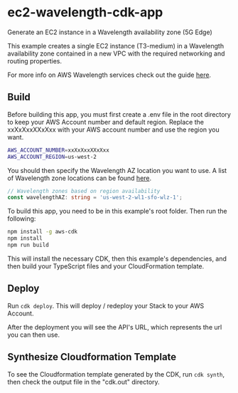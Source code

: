 # ec2-wavelength-cdk-app
Generate an EC2 instance in a Wavelength availability zone (5G Edge)

This example creates a single EC2 instance (T3-medium) in a Wavelength availability zone contained in a new VPC with the required networking and routing properties.

For more info on AWS Wavelength services check out the guide [here](https://aws.amazon.com/wavelength/).

## Build

Before building this app, you must first create a .env file in the root directory to keep your AWS Account number and default region. Replace the xxXxXxxXXxXxx with your AWS account number and use the region you want.

```bash
AWS_ACCOUNT_NUMBER=xxXxXxxXXxXxx
AWS_ACCOUNT_REGION=us-west-2
```

You should then specify the Wavelength AZ location you want to use.  A list of Wavelength zone locations can be found [here](https://aws.amazon.com/wavelength/locations/).

```typescript
// Wavelength zones based on region availability
const wavelengthAZ: string = 'us-west-2-wl1-sfo-wlz-1';
```

To build this app, you need to be in this example's root folder. Then run the following:

```bash
npm install -g aws-cdk
npm install
npm run build
```

This will install the necessary CDK, then this example's dependencies, and then build your TypeScript files and your CloudFormation template.

## Deploy

Run `cdk deploy`. This will deploy / redeploy your Stack to your AWS Account.

After the deployment you will see the API's URL, which represents the url you can then use.

## Synthesize Cloudformation Template

To see the Cloudformation template generated by the CDK, run `cdk synth`, then check the output file in the "cdk.out" directory.